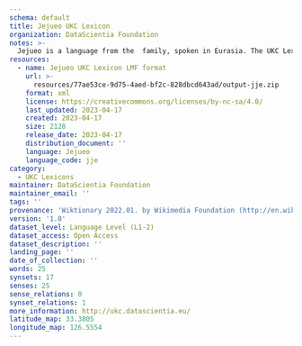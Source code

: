 ```yaml
---
schema: default
title: Jejueo UKC Lexicon
organization: DataScientia Foundation
notes: >-
  Jejueo is a language from the  family, spoken in Eurasia. The UKC Lexicon of Jejueo is represented as a lexico-semantic network. It consists of words, word senses, synsets, as well as sense-level and synset-level relationships.
resources:
  - name: Jejueo UKC Lexicon LMF format
    url: >-
      resources/77ae53ce-9d75-4aed-bf2c-828dbcd643ad/output-jje.zip
    format: xml
    license: https://creativecommons.org/licenses/by-nc-sa/4.0/
    last_updated: 2023-04-17
    created: 2023-04-17
    size: 2128
    release_date: 2023-04-17
    distribution_document: ''
    language: Jejueo
    language_code: jje
category:
  - UKC Lexicons
maintainer: DataScientia Foundation
maintainer_email: ''
tags: ''
provenance: 'Wiktionary 2022.01. by Wikimedia Foundation (http://en.wiktionary.org); Princeton WordNet 2.1 by Princeton University (https://wordnet.princeton.edu)'
version: '1.0'
dataset_level: Language Level (L1-2)
dataset_access: Open Access
dataset_description: ''
landing_page: ''
date_of_collection: ''
words: 25
synsets: 17
senses: 25
sense_relations: 0
synset_relations: 1
more_information: http://ukc.datascientia.eu/
latitude_map: 33.3805
longitude_map: 126.5554
---
```

